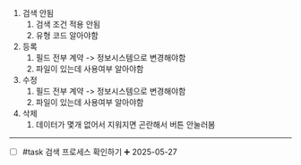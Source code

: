 1. 검색 안됨
	1. 검색 조건 적용 안됨
	2. 유형 코드 알아야함
2. 등록
	1. 필드 전부 계약 -> 정보시스템으로 변경해야함
	2. 파일이 있는데 사용여부 알아야함
3. 수정
	1. 필드 전부 계약 -> 정보시스템으로 변경해야함
	2. 파일이 있는데 사용여부 알아야함
4. 삭제
	1. 데이터가 몇개 없어서 지워지면 곤란해서 버튼 안눌러봄

****
- [ ] #task 검색 프로세스 확인하기 ➕ 2025-05-27
	